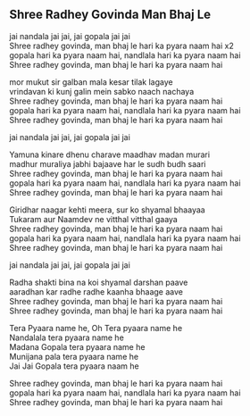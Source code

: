 ## Shree Radhey Govinda Man Bhaj Le


jai nandala jai jai, jai gopala jai jai  
Shree radhey govinda, man bhaj le hari ka pyara naam hai x2  
gopala hari ka pyara naam hai, nandlala hari ka pyara naam hai  
Shree radhey govinda, man bhaj le hari ka pyara naam hai

mor mukut sir galban mala kesar tilak lagaye  
vrindavan ki kunj galin mein sabko naach nachaya  
Shree radhey govinda, man bhaj le hari ka pyara naam hai  
gopala hari ka pyara naam hai, nandlala hari ka pyara naam hai  
Shree radhey govinda, man bhaj le hari ka pyara naam hai

jai nandala jai jai, jai gopala jai jai

Yamuna kinare dhenu charave maadhav madan murari  
madhur muraliya jabhi bajaave har le sudh budh saari  
Shree radhey govinda, man bhaj le hari ka pyara naam hai  
gopala hari ka pyara naam hai, nandlala hari ka pyara naam hai  
Shree radhey govinda, man bhaj le hari ka pyara naam hai

Giridhar naagar kehti meera, sur ko shyamal bhaayaa  
Tukaram aur Naamdev ne vitthal vitthal gaaya  
Shree radhey govinda, man bhaj le hari ka pyara naam hai  
gopala hari ka pyara naam hai, nandlala hari ka pyara naam hai  
Shree radhey govinda, man bhaj le hari ka pyara naam hai

jai nandala jai jai, jai gopala jai jai

Radha shakti bina na koi shyamal darshan paave  
aaradhan kar radhe radhe kaanha bhaage aave  
Shree radhey govinda, man bhaj le hari ka pyara naam hai  
Shree radhey govinda, man bhaj le hari ka pyara naam hai

Tera Pyaara name he, Oh Tera pyaara name he  
Nandalala tera pyaara name he  
Madana Gopala tera pyaara name he  
Munijana pala tera pyaara name he  
Jai Jai Gopala tera pyaara naam he

Shree radhey govinda, man bhaj le hari ka pyara naam hai  
gopala hari ka pyara naam hai, nandlala hari ka pyara naam hai  
Shree radhey govinda, man bhaj le hari ka pyara naam hai

